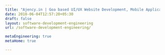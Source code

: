 ```yaml
---
title: "Ajency.in | Goa based UI/UX Website Development, Mobile Application Development, Software Development Company"
date: 2018-06-04T12:57:20+05:30
draft: false
layout: software-development-engineering
url: /software-development-engineering/

metaEngineering: true
metaHome: true

---
```

